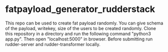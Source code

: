 # fatpayload_generator_rudderstack
This repo can be used to create fat payload randomly. You can give schema of the payload, writekey, size of the users to be created randomly.
Clone this repository in a directory and run the following command "python3 app.py".
Then open "localhost:5000" in browser.
Before submitting run rudder-server and rudder-transformer locally.
